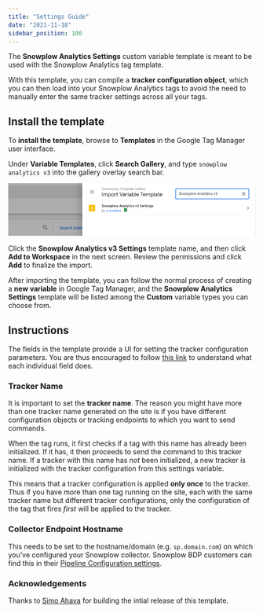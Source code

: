 ```yaml
---
title: "Settings Guide"
date: "2021-11-18"
sidebar_position: 100
---
```


The **Snowplow Analytics Settings** custom variable template is meant to be used with the Snowplow Analytics tag template.

With this template, you can compile a **tracker configuration object**, which you can then load into your Snowplow Analytics tags to avoid the need to manually enter the same tracker settings across all your tags.

## Install the template

To **install the template**, browse to **Templates** in the Google Tag Manager user interface.

Under **Variable Templates**, click **Search Gallery**, and type `snowplow analytics v3` into the gallery overlay search bar.

![](images/Screenshot-2021-11-18-at-12.32.11.png)

Click the **Snowplow Analytics v3 Settings** template name, and then click **Add to Workspace** in the next screen. Review the permissions and click **Add** to finalize the import.

After importing the template, you can follow the normal process of creating a **new variable** in Google Tag Manager, and the **Snowplow Analytics Settings** template will be listed among the **Custom** variable types you can choose from.

## Instructions

The fields in the template provide a UI for setting the tracker configuration parameters. You are thus encouraged to follow [this link](/docs/collecting-data/collecting-from-own-applications/javascript-trackers/javascript-tracker/javascript-tracker-v3/tracker-setup/initialization-options/) to understand what each individual field does.

### Tracker Name

It is important to set the **tracker name**. The reason you might have more than one tracker name generated on the site is if you have different configuration objects or tracking endpoints to which you want to send commands.

When the tag runs, it first checks if a tag with this name has already been initialized. If it has, it then proceeds to send the command to this tracker name. If a tracker with this name has _not_ been initialized, a new tracker is initialized with the tracker configuration from this settings variable.

This means that a tracker configuration is applied **only once** to the tracker. Thus if you have more than one tag running on the site, each with the same tracker name but different tracker configurations, only the configuration of the tag that fires _first_ will be applied to the tracker.

### Collector Endpoint Hostname

This needs to be set to the hostname/domain (e.g. `sp.domain.com`) on which you’ve configured your Snowplow collector. Snowplow BDP customers can find this in their [Pipeline Configuration settings](/docs/using-the-snowplow-console/accessing-collector-configuration/).

### Acknowledgements

Thanks to [Simo Ahava](https://www.simoahava.com/) for building the intial release of this template.
